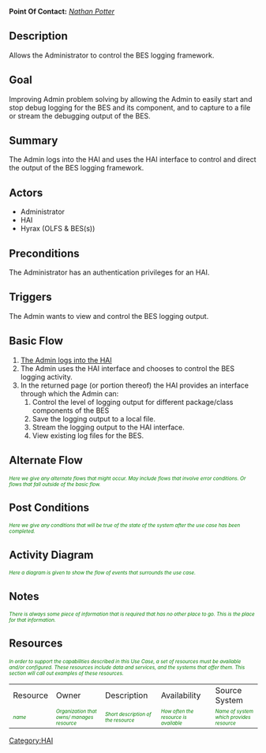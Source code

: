 **Point Of Contact:** *[Nathan Potter](User:ndp "wikilink")*

## Description

Allows the Administrator to control the BES logging framework.

## Goal

Improving Admin problem solving by allowing the Admin to easily start
and stop debug logging for the BES and its component, and to capture to
a file or stream the debugging output of the BES.

## Summary

The Admin logs into the HAI and uses the HAI interface to control and
direct the output of the BES logging framework.

## Actors

- Administrator
- HAI
- Hyrax (OLFS & BES(s))

## Preconditions

The Administrator has an authentication privileges for an HAI.

## Triggers

The Admin wants to view and control the BES logging output.

## Basic Flow

1.  [The Admin logs into the
    HAI](HAI_Use_Case:_Administrator_Logs_into_the_Hyrax_Admin_Interface "wikilink")
2.  The Admin uses the HAI interface and chooses to control the BES
    logging activity.
3.  In the returned page (or portion thereof) the HAI provides an
    interface through which the Admin can:
    1.  Control the level of logging output for different package/class
        components of the BES
    2.  Save the logging output to a local file.
    3.  Stream the logging output to the HAI interface.
    4.  View existing log files for the BES.

## Alternate Flow

<font size="-2" color="green">*Here we give any alternate flows that
might occur. May include flows that involve error conditions. Or flows
that fall outside of the basic flow.*</font>

## Post Conditions

<font size="-2" color="green">*Here we give any conditions that will be
true of the state of the system after the use case has been
completed.*</font>

## Activity Diagram

<font size="-2" color="green">*Here a diagram is given to show the flow
of events that surrounds the use case.*</font>

## Notes

<font size="-2" color="green">*There is always some piece of information
that is required that has no other place to go. This is the place for
that information.*</font>

## Resources

<font size="-2" color="green">*In order to support the capabilities
described in this Use Case, a set of resources must be available and/or
configured. These resources include data and services, and the systems
that offer them. This section will call out examples of these
resources.*</font>

|                                             |                                                                                 |                                                                          |                                                                            |                                                                               |
|---------------------------------------------|---------------------------------------------------------------------------------|--------------------------------------------------------------------------|----------------------------------------------------------------------------|-------------------------------------------------------------------------------|
| Resource                                    | Owner                                                                           | Description                                                              | Availability                                                               | Source System                                                                 |
| <font size="-2" color="green">*name*</font> | <font size="-2" color="green">*Organization that owns/ manages resource*</font> | <font size="-2" color="green">*Short description of the resource*</font> | <font size="-2" color="green">*How often the resource is available*</font> | <font size="-2" color="green">*Name of system which provides resource*</font> |

[Category:HAI](Category:HAI "wikilink")